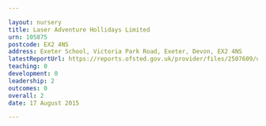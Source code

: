 ```yaml
---

layout: nursery
title: Laser Adventure Hollidays Limited
urn: 105875
postcode: EX2 4NS
address: Exeter School, Victoria Park Road, Exeter, Devon, EX2 4NS
latestReportUrl: https://reports.ofsted.gov.uk/provider/files/2507609/urn/105875.pdf
teaching: 0
development: 0
leadership: 2
outcomes: 0
overall: 2
date: 17 August 2015

---
```

